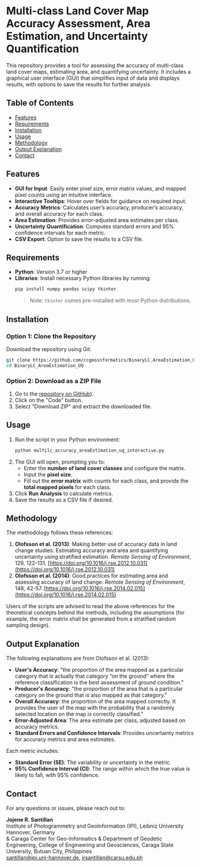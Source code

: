 # Multi-class Land Cover Map Accuracy Assessment, Area Estimation, and Uncertainty Quantification

This repository provides a tool for assessing the accuracy of multi-class land cover maps, estimating area, and quantifying uncertainty. It includes a graphical user interface (GUI) that simplifies input of data and displays results, with options to save the results for further analysis.

## Table of Contents
- [Features](#features)
- [Requirements](#requirements)
- [Installation](#installation)
- [Usage](#usage)
- [Methodology](#methodology)
- [Output Explanation](#output-explanation)
- [Contact](#contact)

## Features
- **GUI for Input**: Easily enter pixel size, error matrix values, and mapped pixel counts using an intuitive interface.
- **Interactive Tooltips**: Hover over fields for guidance on required input.
- **Accuracy Metrics**: Calculates user’s accuracy, producer’s accuracy, and overall accuracy for each class.
- **Area Estimation**: Provides error-adjusted area estimates per class.
- **Uncertainty Quantification**: Computes standard errors and 95% confidence intervals for each metric.
- **CSV Export**: Option to save the results to a CSV file.

## Requirements
- **Python**: Version 3.7 or higher
- **Libraries**: Install necessary Python libraries by running:
  ```bash
  pip install numpy pandas scipy tkinter
  ```
  > Note: `tkinter` comes pre-installed with most Python distributions.

## Installation
### Option 1: Clone the Repository

Download the repository using Git:

```bash
git clone https://github.com/ccgeoinformatics/BinaryLC_AreaEstimation_UQ.git
cd BinaryLC_AreaEstimation_UQ
```
### Option 2: Download as a ZIP File
1. Go to the [repository on GitHub](https://github.com/ccgeoinformatics/MultiLC_AreaEstimation_UQ)).
2. Click on the "Code" button.
3. Select "Download ZIP" and extract the downloaded file.

## Usage
1. Run the script in your Python environment:
   ```bash
   python multilc_accuracy_areaEstimation_uq_interactive.py
   ```
2. The GUI will open, prompting you to:
   - Enter the **number of land cover classes** and configure the matrix.
   - Input the **pixel size**.
   - Fill out the **error matrix** with counts for each class, and provide the **total mapped pixels** for each class.
3. Click **Run Analysis** to calculate metrics.
4. Save the results as a CSV file if desired.

## Methodology
The methodology follows these references:
1. **Olofsson et al. (2013)**: Making better use of accuracy data in land change studies: Estimating accuracy and area and quantifying uncertainty using stratified estimation. *Remote Sensing of Environment*, 129, 122-131.
   [https://doi.org/10.1016/j.rse.2012.10.031](https://doi.org/10.1016/j.rse.2012.10.031)
2. **Olofsson et al. (2014)**: Good practices for estimating area and assessing accuracy of land change. *Remote Sensing of Environment*, 148, 42-57.
   [https://doi.org/10.1016/j.rse.2014.02.015](https://doi.org/10.1016/j.rse.2014.02.015)
   
Users of the scripts are advised to read the above references for the theoretical concepts behind the methods, including the assumptions (for example, the error matrix shall be generated from a stratified random sampling design).

## Output Explanation

The following explanations are from Olofsson et al. (2013):
- **User's Accuracy**: "the proportion of the area mapped as a particular category that is actually that category “on the ground” where the reference classification is the best assessment of ground condition."
- **Producer's Accuracy**: "the proportion of the area that is a particular category on the ground that is also mapped as that category."
- **Overall Accuracy**: the proportion of the area mapped correctly. It provides the user of the map with the probability that a randomly selected location on the map is correctly classified."
- **Error-Adjusted Area**: The area estimate per class, adjusted based on accuracy metrics.
- **Standard Errors and Confidence Intervals**: Provides uncertainty metrics for accuracy metrics and area estimates.

Each metric includes:
- **Standard Error (SE)**: The variability or uncertainty in the metric.
- **95% Confidence Interval (CI)**: The range within which the true value is likely to fall, with 95% confidence.

## Contact
For any questions or issues, please reach out to:

**Jojene R. Santillan**  
Institute of Photogrammetry and GeoInformation (IPI), Leibniz University Hannover, Germany  
& Caraga Center for Geo-Informatics & Department of Geodetic Engineering, College of Engineering and Geosciences, Caraga State University, Butuan City, Philippines  
santillan@ipi.uni-hannover.de, jrsantillan@carsu.edu.ph
